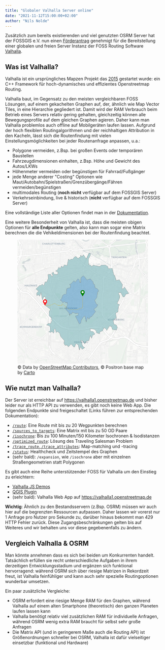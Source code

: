 ```yaml
---
title: "Globaler Valhalla Server online"
date: "2021-11-12T15:00:00+02:00"
author: "Nils Nolde"
---
```


Zusätzlich zum bereits existierenden und viel genutzten OSRM Server hat der FOSSGIS e.V. nun einen [Förderantrag](https://www.fossgis.de/wiki/Förderanträge/Valhalla-Routingserver) genehmigt für die Bereitstellung einer globalen und freien Server Instanz der FOSS Routing Software [Valhalla](https://github.com/valhalla/valhalla).

## Was ist Valhalla?

Valhalla ist ein ursprüngliches Mapzen Projekt das [2015](https://www.mapzen.com/blog/valhalla-intro/) gestartet wurde: ein C++ Framework für hoch-dynamisches und effizientes Openstreetmap Routing.

Valhalla baut, im Gegensatz zu den meisten vergleichbaren FOSS Lösungen, auf einem gekachelten Graphen auf, der, ähnlich wie Map Vector Tiles, in eine Hierarchie gegliedert ist. Damit wird der RAM Verbrauch beim Betrieb eines Servers relativ gering gehalten, gleichzeitig können alle Bewegungsprofile auf dem gleichen Graphen agieren. Daher kann man Valhalla problemlos auch offline auf Mobilgeräten laufen lassen. Aufgrund der hoch flexiblen Routingalgorithmen und der reichhaltigen Attribution in den Kacheln, lässt sich die Routenfindung mit vielen Einstellungsmöglichkeiten bei jeder Routenanfrage anpassen, u.a.:
- Polygone vermeiden, z.Bsp. bei großen Events oder temporären Baustellen
- Fahrzeugdimensionen einhalten, z.Bsp. Höhe und Gewicht des Autos/LKWs
- Höhenmeter vermeiden oder begünstigen für Fahrrad/Fußgänger
- jede Menge anderer "Costing" Optionen wie Maut/Autobahn/Spielstraßen/Grenzübergänge/Fähren vermeiden/begünstigen
- multimodales Routing (**noch nicht** verfügbar auf dem FOSSGIS Server)
- Verkehrseinbindung, live & historisch (**nicht** verfügbar auf dem FOSSGIS Server)

Eine vollständige Liste aller Optionen findet man in der [Dokumentation](https://github.com/valhalla/valhalla/blob/master/docs/api/turn-by-turn/api-reference.md#automobile-and-bus-costing-options). 

Eine weitere Besonderheit von Valhalla ist, dass die meisten obigen Optionen für **alle Endpunkte** gelten, also kann man sogar eine Matrix berechnen die die Vehikeldimensionen bei der Routenfindung beachtet.

<figure>
  <img
  src="../../static/news/images/2021-11-12_Valhalla_Isochrone_Berlin.png"
  alt="Valhalla Isochrone in Berlin">
  <figcaption>&copy; Data by <a href="https://www.openstreetmap.org/copyright" target="_blank">OpenStreetMap Contributors</a>, &copy; Positron base map by <a href="https://carto.com" target="_blank">Carto</a></figcaption>
</figure>

## Wie nutzt man Valhalla?

Der Server ist erreichbar auf https://valhalla1.openstreetmap.de und bisher leider nur als HTTP API zu verwenden, es gibt noch keine Web App. Die folgenden Endpunkte sind freigeschaltet (Links führen zur entsprechenden Dokumentation):
- [`/route`](https://github.com/valhalla/valhalla/blob/master/docs/api/turn-by-turn/api-reference.md): Eine Route mit bis zu 20 Wegpunkten berechnen
- [`/sources_to_targets`](https://github.com/valhalla/valhalla/blob/master/docs/api/matrix/api-reference.md): Eine Matrix mit bis zu 50 OD Paare
- [`/isochrone`](https://github.com/valhalla/valhalla/blob/master/docs/api/isochrone/api-reference.md): Bis zu 100 Minuten/150 Kilometer Isochronen & Isodistanzen
- [`/optimized_route`](https://github.com/valhalla/valhalla/blob/master/docs/api/optimized/api-reference.md): Lösung des Traveling Salesman Problem
- [`/trace_route`, `/trace_attributes`](https://github.com/valhalla/valhalla/blob/master/docs/api/map-matching/api-reference.md): Map-matching und -tracing
- [`/status`](https://github.com/valhalla/valhalla/blob/master/docs/api/status/api-reference.md): Healthcheck und Zeitstempel des Graphen
- (sehr bald): `/expansion`, wie `/isochrone` aber mit einzelnen Straßengeometrien statt Polygonen

Es gibt auch eine Reihe unterstützender FOSS für Valhalla um den Einstieg zu erleichtern:
- [Valhalla JS Demos](https://github.com/valhalla/demos)
- [QGIS Plugin](plugins.qgis.org/plugins/valhalla/)
- (sehr bald): Valhalla Web App auf https://valhalla1.openstreetmap.de

**Wichtig**: Ähnlich zu den Bestandsservern (z.Bsp. OSRM) müssen wir auch hier auf die begrenzten Ressourcen aufpassen. Daher lassen wir vorerst nur 1 Anfrage pro Nutzer pro Sekunde zu, darüber hinaus bekommt man 429 HTTP Fehler zurück. Diese Zugangsbeschränkungen gelten bis auf Weiteres und wir behalten uns vor diese gegebenenfalls zu ändern.

## Vergleich Valhalla & OSRM

Man könnte annehmen dass es sich bei beiden um Konkurrenten handelt. Tatsächlich erfüllen sie recht unterschiedliche Aufgaben in ihrem derzeitigen Entwicklungsstadium und ergänzen sich funktional hervorragend: während OSRM sich über riesige Matrizen in Rekordzeit freut, ist Valhalla feinfühliger und kann auch sehr spezielle Routingoptionen wunderbar umsetzen.

Ein paar zusätzliche Vergleiche:

- OSRM erfordert eine riesige Menge RAM für den Graphen, während Valhalla auf einem alten Smartphone (theoretisch) den ganzen Planeten laufen lassen kann
- Valhalla benötigt relativ viel zusätzlichen RAM für individuelle Anfragen, während OSRM wenig extra RAM braucht für selbst sehr große Anfragen
- Die Matrix API (und in geringerem Maße auch die Routing API) ist Größenordnungen schneller bei OSRM, Valhalla ist dafür vielseitiger einsetzbar (funktional und Hardware)
